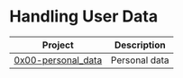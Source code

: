 # Handling User Data

| Project | Description |
| ------- | ----------- |
|[0x00-personal_data](./0x00-personal_data) | Personal data |
